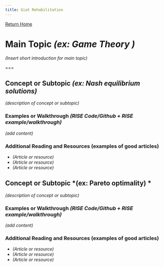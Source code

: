 ```yaml
---
title: Giat Rehabilitation 
---
```


[Return Home](/index.md)
# Main Topic *(ex: Game Theory )* 
*(Insert short introduction for main topic)*

===

## Concept or Subtopic *(ex: Nash equilibrium solutions)*
*(description of concept or subtopic)*

### Examples or Walkthrough *(RISE Code/Github + RISE example/walkthrough)*
*(add content)*

### Additional Reading and Resources (examples of good articles)
+ *(Article or resource)*
+ *(Article or resource)*
+ *(Article or resource)*

## Concept or Subtopic *(ex: Pareto optimality) *
*(description of concept or subtopic)*

### Examples or Walkthrough *(RISE Code/Github + RISE example/walkthrough)*
*(add content)*

### Additional Reading and Resources (examples of good articles)
+ *(Article or resource)*
+ *(Article or resource)*
+ *(Article or resource)*

